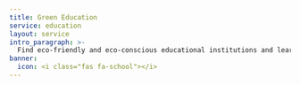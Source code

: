```yaml
---
title: Green Education
service: education
layout: service
intro_paragraph: >-
  Find eco-friendly and eco-conscious educational institutions and learning services in Bali for children and adults.
banner:
  icon: <i class="fas fa-school"></i>
---
```

